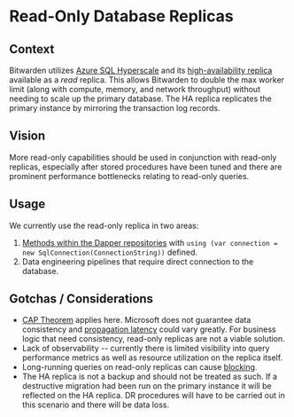 # Read-Only Database Replicas

## Context

Bitwarden utilizes [Azure SQL Hyperscale](https://learn.microsoft.com/en-us/azure/azure-sql/database/service-tier-hyperscale?view=azuresql) and its [high-availability replica](https://learn.microsoft.com/en-us/azure/azure-sql/database/service-tier-hyperscale-replicas?view=azuresql#high-availability-replica) available as a _read_ replica. This allows Bitwarden to double the max worker limit (along with compute, memory, and network throughput) without needing to scale up the primary database. The HA replica replicates the primary instance by mirroring the transaction log records.

## Vision

More read-only capabilities should be used in conjunction with read-only replicas, especially after
stored procedures have been tuned and there are prominent performance bottlenecks relating to
read-only queries.

## Usage

We currently use the read-only replica in two areas:

1. [Methods within the Dapper repositories](https://github.com/search?q=repo%3Abitwarden%2Fserver+%22using+%28var+connection+%3D+new+SqlConnection%28ReadOnlyConnectionString%29%29%22&type=code) with `using (var connection = new SqlConnection(ConnectionString))` defined.
2. Data engineering pipelines that require direct connection to the database.

## Gotchas / Considerations

- [CAP Theorem](https://en.wikipedia.org/wiki/CAP_theorem) applies here. Microsoft does not
  guarantee data consistency and
  [propagation latency](https://learn.microsoft.com/en-us/azure/azure-sql/database/read-scale-out?view=azuresql#data-consistency)
  could vary greatly. For business logic that need consistency, read-only replicas are not a viable
  solution.
- Lack of observability -- currently there is limited visibility into query performance metrics as
  well as resource utilization on the replica itself.
- Long-running queries on read-only replicas can cause
  [blocking](https://learn.microsoft.com/en-us/azure/azure-sql/database/read-scale-out?view=azuresql#long-running-queries-on-read-only-replicas).
- The HA replica is not a backup and should not be treated as such. If a destructive migration had
  been run on the primary instance it will be reflected on the HA replica. DR procedures will have
  to be carried out in this scenario and there will be data loss.
